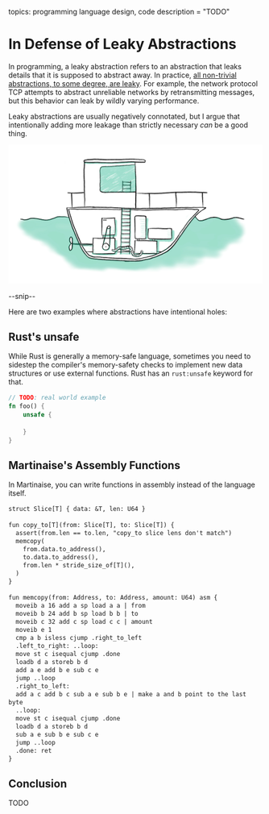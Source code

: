 topics: programming language design, code
description = "TODO"

# In Defense of Leaky Abstractions

In programming, a leaky abstraction refers to an abstraction that leaks details that it is supposed to abstract away.
In practice, [all non-trivial abstractions, to some degree, are leaky](https://www.joelonsoftware.com/2002/11/11/the-law-of-leaky-abstractions/).
For example, the network protocol TCP attempts to abstract unreliable networks by retransmitting messages, but this behavior can leak by wildly varying performance.

Leaky abstractions are usually negatively connotated, but I argue that intentionally adding more leakage than strictly necessary *can* be a good thing.

![a cross-section of a boat with an engine room](files/boat.webp)

--snip--

Here are two examples where abstractions have intentional holes:

## Rust's unsafe

While Rust is generally a memory-safe language, sometimes you need to sidestep the compiler's memory-safety checks to implement new data structures or use external functions.
Rust has an `rust:unsafe` keyword for that.

```rust
// TODO: real world example
fn foo() {
    unsafe {
        
    }
}
```

## Martinaise's Assembly Functions

In Martinaise, you can write functions in assembly instead of the language itself.



```mar
struct Slice[T] { data: &T, len: U64 }

fun copy_to[T](from: Slice[T], to: Slice[T]) {
  assert(from.len == to.len, "copy_to slice lens don't match")
  memcopy(
    from.data.to_address(),
    to.data.to_address(),
    from.len * stride_size_of[T](),
  )
}

fun memcopy(from: Address, to: Address, amount: U64) asm {
  moveib a 16 add a sp load a a | from
  moveib b 24 add b sp load b b | to
  moveib c 32 add c sp load c c | amount
  moveib e 1
  cmp a b isless cjump .right_to_left
  .left_to_right: ..loop:
  move st c isequal cjump .done
  loadb d a storeb b d
  add a e add b e sub c e
  jump ..loop
  .right_to_left:
  add a c add b c sub a e sub b e | make a and b point to the last byte
  ..loop:
  move st c isequal cjump .done
  loadb d a storeb b d
  sub a e sub b e sub c e
  jump ..loop
  .done: ret
}
```

## Conclusion

TODO
